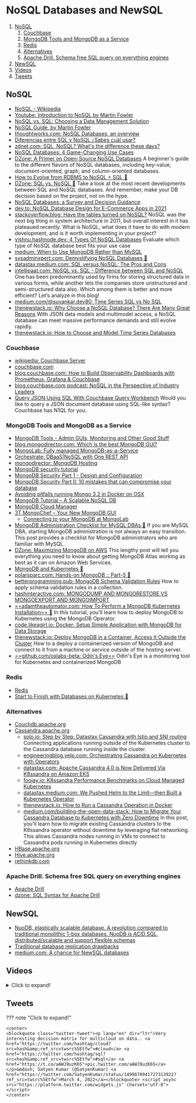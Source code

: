 # NoSQL Databases and NewSQL

1. [NoSQL](#nosql)
    1. [Couchbase](#couchbase)
    2. [MongoDB Tools and MongoDB as a Service](#mongodb-tools-and-mongodb-as-a-service)
    3. [Redis](#redis)
    4. [Alternatives](#alternatives)
    5. [Apache Drill. Schema free SQL query on everything engines](#apache-drill-schema-free-sql-query-on-everything-engines)
2. [NewSQL](#newsql)
3. [Videos](#videos)
4. [Tweets](#tweets)

## NoSQL

- [NoSQL - Wikipedia](https://en.wikipedia.org/wiki/NoSQL)
- [Youtube: Introduction to NoSQL by Martin Fowler](https://www.youtube.com/watch?v=qI_g07C_Q5I)
- [NoSQL vs. SQL: Choosing a Data Management Solution](http://www.javacodegeeks.com/2015/10/nosql-vs-sql.html)
- [NoSQL Guide, by Martin Fowler](http://martinfowler.com/nosql.html)
- [thoughtworks.com: NoSQL Databases, an overview](https://www.thoughtworks.com/insights/blog/nosql-databases-overview)
- [Diferencias entre SQL y NoSQL ¿Sabes cuál usar?](http://www.facilcloud.com/noticias/?p=1294&lang=es_ES)
- [zdnet.com: SQL, NoSQL? What's the difference these days?](http://www.zdnet.com/article/sql-nosql-whats-the-difference-these-days/)
- [NoSQL Databases: 4 Game-Changing Use Cases](http://www.smartdatacollective.com/kingmesal/373466/nosql-databases-4-game-changing-use-cases)
- [DZone: A Primer on Open-Source NoSQL Databases](https://dzone.com/articles/a-primer-on-open-source-nosql-databases) A beginner's guide to the different flavors of NoSQL databases, including key-value, document-oriented, graph, and column-oriented databases.
- [How to Evolve from RDBMS to NoSQL + SQL 🌟](https://www.linkedin.com/pulse/how-evolve-from-rdbms-nosql-sql-jim-scott)
- [DZone: SQL vs. NoSQL 🌟](https://dzone.com/articles/sql-vs-nosql) Take a look at the most recent developments between SQL and NoSQL databases. And remember, make your DB decision based on the project, not on the hype.
- [NoSQL Databases: a Survey and Decision Guidance](https://medium.baqend.com/nosql-databases-a-survey-and-decision-guidance-ea7823a822d)
- [dev.to: NoSQL Database Design for E-Commerce Apps in 2021](https://dev.to/danielkolb/nosql-database-design-for-e-commerce-apps-in-2021-390e)
- [stackoverflow.blog: Have the tables turned on NoSQL?](https://stackoverflow.blog/2021/01/14/have-the-tables-turned-on-nosql/) NoSQL was the next big thing in system architecture in 2011, but overall interest in it has plateaued recently. What is NoSQL, what does it have to do with modern development, and is it worth implementing in your project?
- [vishnu.hashnode.dev: 4 Types Of NoSQL Databases](https://vishnu.hashnode.dev/4-types-of-nosql-databases) Evaluate which type of NoSQL database best fits your use case
- [medium: When to Use MongoDB Rather than MySQL](https://medium.com/@rsk.saikrishna/when-to-use-mongodb-rather-than-mysql-d03ceff2e922)
- [sysadminxpert.com: Demystifying NoSQL Databases 🌟](https://sysadminxpert.com/demystifying-nosql-databases/)
- [datastax.medium.com: SQL versus NoSQL: The Pros and Cons](https://datastax.medium.com/sql-versus-nosql-the-pros-and-cons-488d4a7ba92f)
- [intellipaat.com: NoSQL vs. SQL - Difference between SQL and NoSQL](https://intellipaat.com/blog/nosql-vs-sql-what-is-better/) One has been predominantly used by firms for storing structured data in various forms, while another lets the companies store unstructured and semi-structured data also. Which among them is better and more efficient? Let’s analyze in this blog!
- [medium.com/@suvankar.dey80: Time Series SQL vs No SQL](https://medium.com/@suvankar.dey80/time-series-sql-vs-no-sql-a8c7f40d80a8)
- [thenewstack.io: Why Choose a NoSQL Database? There Are Many Great Reasons](https://thenewstack.io/why-choose-a-nosql-database-there-are-many-great-reasons/) With JSON data models and multimodel access, a NoSQL database can meet massive performance demands and still evolve rapidly.
- [thenewstack.io: How to Choose and Model Time Series Databases](https://thenewstack.io/how-to-choose-and-model-time-series-databases/)

### Couchbase

- [wikipedia: Couchbase Server](https://en.wikipedia.org/wiki/Couchbase_Server)
- [couchbase.com](https://www.couchbase.com/)
- [blog.couchbase.com: How to Build Observability Dashboards with Prometheus, Grafana & Couchbase](https://blog.couchbase.com/how-to-build-observability-dashboards-prometheus-grafana-couchbase/)
- [blog.couchbase.com podcast: NoSQL in the Perspective of Industry Leaders](http://blog.couchbase.com/2016/january/nosql-in-the-perspective-of-industry-leaders)
- [Query JSON Using SQL With Couchbase Query Workbench](https://dzone.com/articles/query-json-using-sql-with-couchbase-query-workbenc) Would you like to query a JSON document database using SQL-like syntax? Couchbase has N1QL for you.

### MongoDB Tools and MongoDB as a Service

- [MongoDB Tools - Admin GUIs, Monitoring and Other Good Stuff](http://mongodb-tools.com/)
- [blog.mongodirector.com: Which is the best MongoDB GUI?](http://blog.mongodirector.com/which-is-the-best-mongodb-gui/)
- [MongoLab: Fully managed MongoDB-as-a-Service](https://mongolab.com/)
- [Orchestrate: DBaaS|NoSQL with One REST API](https://orchestrate.io/)
- [mongodirector: MongoDB Hosting](http://mongodirector.com)
- [MongoDB security tutorial](https://docs.mongodb.org/manual/administration/security)
- [MongoDB Security Part 1 - Design and Configuration](http://blog.mongodb.org/post/86408399868/mongodb-security-part-1-design-and-configuration)
- [MongoDB Security Part II: 10 mistakes that can compromise your database](http://blog.mongodb.org/post/87691901392/mongodb-security-part-ii-10-mistakes-that-can)
- [Avoiding pitfalls running Mongo 3.2 in Docker on OSX](https://iainhunter.wordpress.com/2016/01/12/avoiding-pitfalls-running-mongo-3-2-in-docker-on-osx/)
- [MongoDB Tutorial – A Scalable NoSQL DB](http://www.javacodegeeks.com/2015/09/mongodb-a-scalable-nosql-db.html)
- [MongoDB Cloud Manager](https://youtu.be/bB57HKeOvmw)
- [3T MongoChef – Your New MongoDB GUI](http://3t.io/)
    - [Connecting to your MongoDB at MongoLab](http://3t.io/blog/how-to-connect-to-mongolab/)
- [MongoDB Administration Checklist for MySQL DBAs 🌟](https://dzone.com/articles/mongodb-administration-checklist-for-mysql-dbas) If you are MySQL DBA, starting MongoDB administration is not always an easy transition. This post provides a checklist for MongoDB administrators who are familiar with MySQL.
- [DZone: Maximizing MongoDB on AWS](https://dzone.com/articles/maximizing-mongodb-on-aws) This lengthy post will tell you everything you need to know about getting MongoDB Atlas working as best as it can on Amazon Web Services.
- [MongoDB and Kubernetes 🌟](https://www.mongodb.com/kubernetes)
- [polarsparc.com: Hands-on MongoDB :: Part-5 🌟](https://www.polarsparc.com/xhtml/MongoDB-5.html)
- [betterprogramming.pub: MongoDB Schema Validation Rules](https://betterprogramming.pub/mongodb-schema-validation-rules-8a1afc6ea67b) How to apply schema validation rules in a collection.
- [hashinteractive.com: MONGODUMP AND MONGORESTORE VS MONGOEXPORT AND MONGOIMPORT](https://hashinteractive.com/blog/mongodump-and-mongorestore-vs-mongoexport-and-mongoimport/)
- [==adamtheautomator.com: How To Perform a MongoDB Kubernetes Installation== 🌟](https://adamtheautomator.com/mongodb-kubernetes/) In this tutorial, you'll learn how to deploy MongoDB to Kubernetes using the MongoDB Operator.
- [code.likeagirl.io: Docker: Setup Simple Application with MongoDB for Data Storage](https://code.likeagirl.io/docker-setup-simple-application-with-mongodb-for-data-storage-272bdb3036ad)
- [thenewstack.io: Deploy MongoDB in a Container, Access It Outside the Cluster](https://thenewstack.io/deploy-mongodb-in-a-container-access-it-outside-the-cluster/) How to a deploy a containerized version of MongoDB and connect to it from a machine or service outside of the hosting server.
- [==github.com/oslabs-beta: Odin's Eye==](https://github.com/oslabs-beta/OdinsEye) Odin's Eye is a monitoring tool for Kubernetes and containerized MongoDB

### Redis

- [Redis](http://redis.io/)
- [Start to Finish with Databases on Kubernetes 🌟](https://redislabs.com/blog/start-to-finish-with-databases-on-kubernetes/)

### Alternatives

- [Couchdb.apache.org](http://couchdb.apache.org)
- [Cassandra.apache.org](http://cassandra.apache.org/)
    - [solo.io: Step by Step: Datastax Cassandra with Istio and SNI routing](https://www.solo.io/blog/step-by-step-datastax-cassandra-with-istio-and-sni-routing/) Connecting applications running outside of the Kubernetes cluster to the Cassandra database running inside the cluster.
    - [engineeringblog.yelp.com: Orchestrating Cassandra on Kubernetes with Operators](https://engineeringblog.yelp.com/2020/11/orchestrating-cassandra-on-kubernetes-with-operators.html)
    - [datastax.com: Apache Cassandra 4.0 is Now Delivered Via K8ssandra on Amazon EKS](https://www.datastax.com/blog/apache-cassandra-40-now-delivered-k8ssandra-amazon-eks)
    - [foojay.io: K8ssandra Performance Benchmarks on Cloud Managed Kubernetes](https://foojay.io/today/k8ssandra-performance-benchmarks-on-cloud-managed-kubernetes/)
    - [datastax.medium.com: We Pushed Helm to the Limit—then Built a Kubernetes Operator](https://datastax.medium.com/we-pushed-helm-to-the-limit-then-built-a-kubernetes-operator-5136f7c71e91)
    - [thenewstack.io: How to Run a Cassandra Operation in Docker](https://thenewstack.io/how-to-run-a-cassandra-operation-in-docker/)
    - [medium.com/building-the-open-data-stack: How to Migrate Your Cassandra Database to Kubernetes with Zero Downtime](https://medium.com/building-the-open-data-stack/how-to-migrate-your-cassandra-database-to-kubernetes-with-zero-downtime-f824f5bbf50b) In this post, you'll learn how to migrate existing Cassandra clusters to the K8ssandra operator without downtime by leveraging flat networking. This allows Cassandra nodes running in VMs to connect to Cassandra pods running in Kubernetes directly
- [HBase.apache.org](http://hbase.apache.org/)
- [Hive.apache.org](https://hive.apache.org/)
- [rethinkdb.com](http://rethinkdb.com)

### Apache Drill. Schema free SQL query on everything engines

- [Apache Drill](https://drill.apache.org/)
- [dzone: SQL Syntax for Apache Drill](https://dzone.com/refcardz/sql-syntax-for-apache-drill)

## NewSQL

- [NuoDB, elastically scalable database. A revolution compared to traditional monolithic 1-box databases. NuoDB is ACID,SQL, distributed/scalable and support flexible schemas](http://www.nuodb.com/)
- [Traditional database replication drawbacks](http://www.nuodb.com/blog/replication-is-it-easy)
- [medium.com: A chance for NewSQL databases](https://medium.com/packlinkeng/a-chance-for-newsql-databases-3bba18fea6a1)

## Videos

<details>
  <summary>Click to expand!</summary>

<center>
<iframe width="560" height="315" src="https://www.youtube.com/embed/qI_g07C_Q5I" frameborder="0" allow="accelerometer; autoplay; encrypted-media; gyroscope; picture-in-picture" allowfullscreen></iframe>
</center>
</details>

## Tweets

??? note "Click to expand!"

	<center>
	<blockquote class="twitter-tweet"><p lang="en" dir="ltr">Very interesting decision matrix for multicloud on data.. <a href="https://twitter.com/hashtag/cloud?src=hash&amp;ref_src=twsrc%5Etfw">#cloud</a> <a href="https://twitter.com/hashtag/sql?src=hash&amp;ref_src=twsrc%5Etfw">#sql</a> <a href="https://t.co/aAWJ9uzK65">pic.twitter.com/aAWJ9uzK65</a></p>&mdash; Satyen Kumar (@SatyenKumar) <a href="https://twitter.com/SatyenKumar/status/1499870941727313922?ref_src=twsrc%5Etfw">March 4, 2022</a></blockquote> <script async src="https://platform.twitter.com/widgets.js" charset="utf-8"></script>
	</center>

